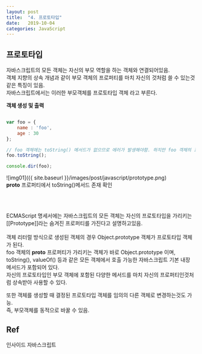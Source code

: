 ```yaml
---
layout: post
title:  "4. 프로토타입"
date:   2019-10-04
categories: JavaScript
---  
```

## 프로토타입  
자바스크립트의 모든 객체는 자신의 부모 역할을 하는 객체와 연결되어있음.  
객체 지향의 상속 개념과 같이 부모 객체의 프로퍼티를 마치 자신의 것처럼 쓸 수 있는것 같은 특징이 있음.  
자바스크립트에서는 이러한 부모객체를 프로토타입 객체 라고 부른다.  

**객체 생성 및 출력**  
```javascript

var foo = {
	name : 'foo',
	age : 30
};

// foo 객체에는 toString() 메서드가 없으므로 에러가 발생해야함. 하지만 foo 객체의 프로토타입에 toString()메서드가 이미 정의되어있으므로 오류없이 정상적으로 출력됨.
foo.toString();

console.dir(foo);

```

![img01]({{ site.baseurl }}/images/post/javascript/prototype.png)<br>
__proto__ 프로퍼티에서 toString()메서드 존재 확인  
  
<br>
<br>
  
ECMAScript 명세서에는 자바스크립트의 모든 객체는 자신의 프로토타입을 가리키는 [[Prototype]]라는 숨겨진 프로퍼티를 가진다고 설명하고있음.  
<br>
객체 리터럴 방식으로 생성된 객체의 경우 Object.prototype 객체가 프로토타입 객체가 된다.  
foo 객체의 __proto__ 프로퍼티가 가리키는 객체가 바로 Object.prototype 이며,  
toString(), valueOf() 등과 같은 모든 객체에서 호출 가능한 자바스크립트 기본 내장 메서드가 포함되어 있다.  
자신의 프로토타입인 부모 객체에 포함된 다양한 메서드를 마치 자신의 프로퍼티인것처럼 상속받아 사용할 수 있다.  
  
또한 객체를 생성할 때 결정된 프로토타입 객체를 임의의 다른 객체로 변경하는것도 가능.  
즉, 부모객체를 동적으로 바꿀 수 있음.  
  
  
  
**Ref**  
---  
인사이드 자바스크립트
